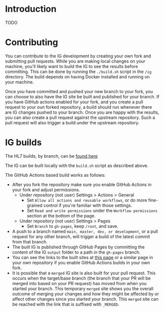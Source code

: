 # Introduction

TODO

# Contributing

You can contribute to the IG development by creating your own fork and submitting pull requests. While you are making local changes on your machine, you'll likely want to build the IG to see the results before committing.  This can be done by running the `./build.sh` script in the `/ig` directory. The build depends on having Docker installed and running on your machine.

Once you have committed and pushed your new branch to your fork, you can choose to also have the IG site be built and published for your branch. If you have GitHub actions enabled for your fork, and you create a pull request to your oun forked repository, a build should run whenever there are IG changes pushed to your branch. Once you are happy with the results, you can also create a pull request against the upstream repository. Such a pull request will also trigger a build under the upstream repository.

# IG builds

The HL7 builds, by branch, can be [found here](https://build.fhir.org/ig/HL7/phenomics-exchange-ig/branches/)

The IG can be built locally with the `build.sh` script as described above.

The GitHub Actions based build works as follows:
* After you fork the repository make sure you enable GitHub Actions in your fork and adjust permissions.
  * Under repository (not user) Settings > Actions > General
    * Set `Allow all actions and reusable workflows`, or do more fine-grained control if you're familiar with those settings.
    * Set `Read and write permissions` under the `Workflow permissions` section at the bottom of the page.
  * Under repository (not user) Settings > Pages
    * Set `Branch` to `gh-pages`, keep `/root`, and save. 
* A push to a branch named `main, master, dev, or development`, or a pull request for any other branch, will trigger a build of the latest commit from that branch.
* The built IG is published through GitHub Pages by committing the content of the IG `output` folder to a path in the `gh-pages` branch.
* You can see the links to the built sites at [this page](https://github.com/phenopackets/core-ig/blob/gh-pages/IG_BUILDS.md) or a similar page in your own repository if you enable GitHub Actions builds in your own fork.
* It is possible that a `merged` IG site is also built for your pull request. This occurs when the target/base branch (the branch that your PR will be merged into based on your PR request) has moved from when you started your branch. This temporary `merged` site shows you the overall outcome of merging your changes and how they might be affected by or affect other changes since you started your branch. This `merged` site can be reached with the link that is suffixed with `_MERGED`.

